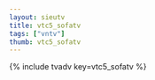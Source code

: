 ```yaml
--- 
layout: sieutv
title: vtc5_sofatv
tags: ["vntv"]
thumb: vtc5_sofatv
---
```

{% include tvadv key=vtc5_sofatv %}
